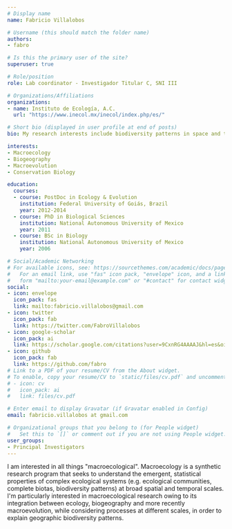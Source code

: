 ```yaml
---
# Display name
name: Fabricio Villalobos

# Username (this should match the folder name)
authors:
- fabro

# Is this the primary user of the site?
superuser: true

# Role/position
role: Lab coordinator - Investigador Titular C, SNI III

# Organizations/Affiliations
organizations:
- name: Instituto de Ecología, A.C. 
  url: "https://www.inecol.mx/inecol/index.php/es/"

# Short bio (displayed in user profile at end of posts)
bio: My research interests include biodiversity patterns in space and time.

interests:
- Macroecology
- Biogeography
- Macroevolution
- Conservation Biology

education:
  courses:
  - course: PostDoc in Ecology & Evolution
    institution: Federal University of Goiás, Brazil
    year: 2012-2014
  - course: PhD in Biological Sciences
    institution: National Autonomous University of Mexico
    year: 2011
  - course: BSc in Biology
    institution: National Autonomous University of Mexico
    year: 2006

# Social/Academic Networking
# For available icons, see: https://sourcethemes.com/academic/docs/page-builder/#icons
#   For an email link, use "fas" icon pack, "envelope" icon, and a link in the
#   form "mailto:your-email@example.com" or "#contact" for contact widget.
social:
- icon: envelope
  icon_pack: fas
  link: mailto:fabricio.villalobos@gmail.com
- icon: twitter
  icon_pack: fab
  link: https://twitter.com/FabroVillalobos
- icon: google-scholar
  icon_pack: ai
  link: https://scholar.google.com/citations?user=9CxnRG4AAAAJ&hl=es&oi=ao
- icon: github
  icon_pack: fab
  link: https://github.com/fabro
# Link to a PDF of your resume/CV from the About widget.
# To enable, copy your resume/CV to `static/files/cv.pdf` and uncomment the lines below.
# - icon: cv
#   icon_pack: ai
#   link: files/cv.pdf

# Enter email to display Gravatar (if Gravatar enabled in Config)
email: fabricio.villalobos at gmail.com

# Organizational groups that you belong to (for People widget)
#   Set this to `[]` or comment out if you are not using People widget.
user_groups:
- Principal Investigators
---
```


I am interested in all things "macroecological". Macroecology is a synthetic research program that seeks to understand the emergent, statistical properties of complex ecological systems (e.g. ecological communities, complete biotas, biodiversity patterns) at broad spatial and temporal scales. I'm particularly interested in macroecological research owing to its integration between ecology, biogeography and more recently macroevolution, while considering processes at different scales, in order to explain geographic biodiversity patterns.
